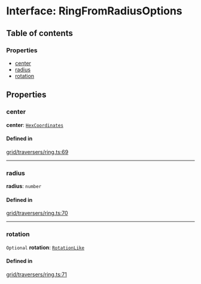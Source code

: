 # Interface: RingFromRadiusOptions

## Table of contents

### Properties

- [center](RingFromRadiusOptions.md#center)
- [radius](RingFromRadiusOptions.md#radius)
- [rotation](RingFromRadiusOptions.md#rotation)

## Properties

### <a id="center" name="center"></a> center

 **center**: [`HexCoordinates`](../index.md#HexCoordinates)

#### Defined in

[grid/traversers/ring.ts:69](https://github.com/flauwekeul/honeycomb/blob/next/src/grid/traversers/ring.ts#L69)

___

### <a id="radius" name="radius"></a> radius

 **radius**: `number`

#### Defined in

[grid/traversers/ring.ts:70](https://github.com/flauwekeul/honeycomb/blob/next/src/grid/traversers/ring.ts#L70)

___

### <a id="rotation" name="rotation"></a> rotation

 `Optional` **rotation**: [`RotationLike`](../index.md#RotationLike)

#### Defined in

[grid/traversers/ring.ts:71](https://github.com/flauwekeul/honeycomb/blob/next/src/grid/traversers/ring.ts#L71)
